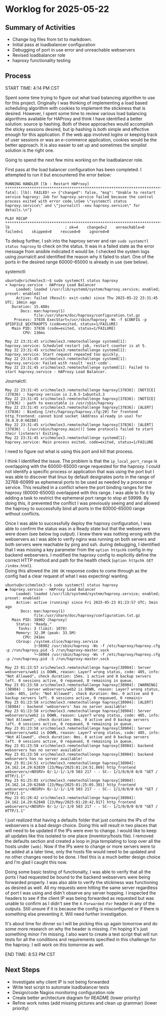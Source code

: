# Worklog for 2025-05-22

## Summary of Activities
- Change log files from txt to markdown.
- Initial pass at loadbalancer configuration
- Debugging of port in use error and unreachable webservers
- Revised loadbalancer role
- haproxy functionality testing


## Process

START TIME: 4:14 PM CST

Spent some time trying to figure out what load balancing algorithm to use for this project. Originally I was thinking of
implementing a load based scheduling algorithm with cookies to implement the stickiness that is desired.  However, I
spent some time to review various load balancing algorithms available for HAProxy and think I have identified a better
solution: source ip hashing.  Both of these approaches would accomplish the sticky sessions desired, but ip hashing is
both simple and effective enough for this application.  If the web app involved logins or keeping track of user sessions
or was an e-commerce application, cookies would be the better approach.  It is also easier to set up and sometimes the
simplist solution is the right one.

Going to spend the next few mins working on the loadbalancer role. 

First pass at the load balancer configuration has been completed.  I attempted to run it but encountered the error below:

```
RUNNING HANDLER [lb : Restart HAProxy] ************************************************************************************************************************************************************************************
fatal: [lb]: FAILED! => {"changed": false, "msg": "Unable to restart service haproxy: Job for haproxy.service failed because the control process exited with error code.\nSee \"systemctl status haproxy.service\" and \"journalctl -xeu haproxy.service\" for details.\n"}

PLAY RECAP ****************************************************************************************************************************************************************************************************************
lb                         : ok=4    changed=2    unreachable=0    failed=1    skipped=0    rescued=0    ignored=0
```

To debug further, I ssh into the haproxy server and ran `sudo systemctl status haproxy` to check on the status.  It was in
a failed state as the error message from ansible indicated it would be.  I checked the system logs using journalctl and
identified the reason why it failed to start.  One of the ports in the desired range 60000-65000 is already in use (see below).

systemctl:
```
ubuntu@xrichmolex3:~$ sudo systemctl status haproxy
× haproxy.service - HAProxy Load Balancer
     Loaded: loaded (/usr/lib/systemd/system/haproxy.service; enabled; preset: enabled)
     Active: failed (Result: exit-code) since Thu 2025-05-22 23:31:45 UTC; 16min ago
   Duration: 15.408s
       Docs: man:haproxy(1)
             file:/usr/share/doc/haproxy/configuration.txt.gz
    Process: 37836 ExecStart=/usr/sbin/haproxy -Ws -f $CONFIG -p $PIDFILE $EXTRAOPTS (code=exited, status=1/FAILURE)
   Main PID: 37836 (code=exited, status=1/FAILURE)
        CPU: 136ms

May 22 23:31:45 xrichmolex3.remotechallenge systemd[1]: haproxy.service: Scheduled restart job, restart counter is at 5.
May 22 23:31:45 xrichmolex3.remotechallenge systemd[1]: haproxy.service: Start request repeated too quickly.
May 22 23:31:45 xrichmolex3.remotechallenge systemd[1]: haproxy.service: Failed with result 'exit-code'.
May 22 23:31:45 xrichmolex3.remotechallenge systemd[1]: Failed to start haproxy.service - HAProxy Load Balancer.
```
Journalctl:
```
May 22 23:31:45 xrichmolex3.remotechallenge haproxy[37836]: [NOTICE]   (37836) : haproxy version is 2.8.5-1ubuntu3.3
May 22 23:31:45 xrichmolex3.remotechallenge haproxy[37836]: [NOTICE]   (37836) : path to executable is /usr/sbin/haproxy
May 22 23:31:45 xrichmolex3.remotechallenge haproxy[37836]: [ALERT]    (37836) : Binding [/etc/haproxy/haproxy.cfg:20] for frontend http_frontend: cannot bind socket (Address already in use) for [0.0.0.0:60288]
May 22 23:31:45 xrichmolex3.remotechallenge haproxy[37836]: [ALERT]    (37836) : [/usr/sbin/haproxy.main()] Some protocols failed to start their listeners! Exiting.
May 22 23:31:45 xrichmolex3.remotechallenge systemd[1]: haproxy.service: Main process exited, code=exited, status=1/FAILURE
```

I need to figure out what is using this port and kill that process.

I think I identified the issue. The problem is that the `ip_local_port_range` is overlapping with the 60000-65000
range requested for the haproxy.  I could not identify a specific process or application that was using the port but 
I was able to discover that linux by default designates ports in the range of 32768-60999 as ephemeral ports to be used
as needed by a process or service.  This resulted in a conflict where the port binding ranges for the haproxy (60000-65000)
overlapped with this range.  I was able to fix it by adding a task to restrict the ephemeral port range to stop at 59999. 
By doing this, it prevented the conflict I was previously seeing and and allowed the haproxy to successfully bind all
ports in the 60000-65000 range without conflicts.

Once I was able to successfully deploy the haproxy configuration, I was able to confirm the status was in a Ready state
but that the webservers were down (see below log output).  I knew there was nothing wrong with the webservers as I was 
able to verify nginx was running on both servers and both servers were reachable by ping and ssh. during debugging, I 
identified that I was missing a key parameter from the `option httpchk` config in my backend webservers.  I modified 
the haproxy config to explicitly define the correct HTTP method and path for the health check (`option httpchk GET /index.html`).  
Doing this allowed the `200 OK` response codes to come through as the config had a clear request of what I was expecting/
wanting. 

```
ubuntu@xrichmolex3:~$ sudo systemctl status haproxy
● haproxy.service - HAProxy Load Balancer
     Loaded: loaded (/usr/lib/systemd/system/haproxy.service; enabled; preset: enabled)
     Active: active (running) since Fri 2025-05-23 01:23:57 UTC; 5min ago
       Docs: man:haproxy(1)
             file:/usr/share/doc/haproxy/configuration.txt.gz
   Main PID: 38902 (haproxy)
     Status: "Ready."
      Tasks: 3 (limit: 1078)
     Memory: 32.3M (peak: 33.5M)
        CPU: 241ms
     CGroup: /system.slice/haproxy.service
             ├─38902 /usr/sbin/haproxy -Ws -f /etc/haproxy/haproxy.cfg -p /run/haproxy.pid -S /run/haproxy-master.sock
             └─38904 /usr/sbin/haproxy -Ws -f /etc/haproxy/haproxy.cfg -p /run/haproxy.pid -S /run/haproxy-master.sock

May 23 01:23:57 xrichmolex3.remotechallenge haproxy[38904]: Server webservers/web1 is DOWN, reason: Layer7 wrong status, code: 405, info: "Not Allowed", check duration: 15ms. 1 active and 0 backup servers left. 0 sessions active, 0 requeued, 0 remaining in queue.
May 23 01:23:58 xrichmolex3.remotechallenge haproxy[38904]: [WARNING]  (38904) : Server webservers/web2 is DOWN, reason: Layer7 wrong status, code: 405, info: "Not Allowed", check duration: 0ms. 0 active and 0 backup servers left. 0 sessions active, 0 requeued, 0 remaini>
May 23 01:23:58 xrichmolex3.remotechallenge haproxy[38904]: [ALERT]    (38904) : backend 'webservers' has no server available!
May 23 01:23:58 xrichmolex3.remotechallenge haproxy[38904]: Server webservers/web2 is DOWN, reason: Layer7 wrong status, code: 405, info: "Not Allowed", check duration: 0ms. 0 active and 0 backup servers left. 0 sessions active, 0 requeued, 0 remaining in queue.
May 23 01:23:58 xrichmolex3.remotechallenge haproxy[38904]: Server webservers/web2 is DOWN, reason: Layer7 wrong status, code: 405, info: "Not Allowed", check duration: 0ms. 0 active and 0 backup servers left. 0 sessions active, 0 requeued, 0 remaining in queue.
May 23 01:23:58 xrichmolex3.remotechallenge haproxy[38904]: backend webservers has no server available!
May 23 01:23:58 xrichmolex3.remotechallenge haproxy[38904]: backend webservers has no server available!
May 23 01:24:51 xrichmolex3.remotechallenge haproxy[38904]: 24.162.14.29:62839 [23/May/2025:01:24:51.869] http_frontend webservers/<NOSRV> 0/-1/-1/-1/0 503 217 - - SC-- 1/1/0/0/0 0/0 "GET / HTTP/1.1"
May 23 01:25:05 xrichmolex3.remotechallenge haproxy[38904]: 24.162.14.29:62840 [23/May/2025:01:25:05.381] http_frontend webservers/<NOSRV> 0/-1/-1/-1/0 503 217 - - SC-- 1/1/0/0/0 0/0 "GET / HTTP/1.1"
May 23 01:28:42 xrichmolex3.remotechallenge haproxy[38904]: 24.162.14.29:62848 [23/May/2025:01:28:42.917] http_frontend webservers/<NOSRV> 0/-1/-1/-1/0 503 217 - - SC-- 1/1/0/0/0 0/0 "GET / HTTP/1.1"
```
I just realized that having a defaults folder that just contains the IPs of the webservers is a bad design choice.
Doing this will result in two places that will need to be updated if the IPs were ever to change.  I would like
to keep all updates like this isolated to one place (inventory/hosts file).  I removed the defaults section and
created a loop in jinja templating to loop over all the hosts under `[web]`.  Now if the IPs were to change or
more servers were to be added at a later time, only the hosts file would need to be updated and no other changes
need to be done. I feel this is a much better design choice and I'm glad I caught this now.

Doing some basic testing of functionalty, I was able to verify that all the ports I had requested be bound to the 
backend webservers were being forwarded properly.  I was also able to verify the stickiness was functioning as 
desired as well. All my requests were hitting the same server regardless of port I was using and didn't observe
any server hopping.  I inspected the headers to see if the client IP was being forwarded as requested but was
unable to confirm as I didn't see the `X-Forwarded-For` header in any of the outputs.  Still unsure if it is 
because the config is misconfigured or if there is something else preventing it.  Will need further investigation.

It's about time for dinner so I will be picking this up again tomorrow and do some more research on why the header
is missing. I'm hoping it's just something minor I'm missing. I also want to create a test script that will run
tests for all the conditions and requirements specified in this challenge for the haproxy. I will work on this
tomorrow as well. 

END TIME: 8:53 PM CST


## Next Steps
- Investigate why client IP is not being forwarded
- Write test script to automate loadbalancer tests
- Design/code Nagios monitoring configuration role
- Create better architecture diagram for README (lower priority)
- Refine work notes (add missing pictures and clean up grammar) (lower priority)